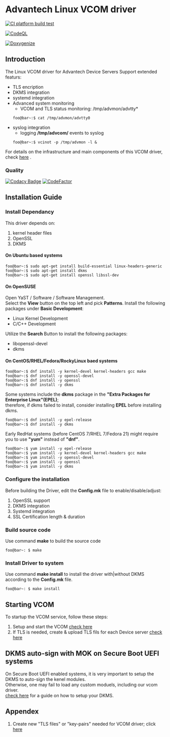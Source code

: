 # Advantech Linux VCOM driver

[![CI platform build test](https://github.com/tsaiyuyan/Advantech-VCOM-Linux-Driver/actions/workflows/platform_build.yml/badge.svg)](https://github.com/tsaiyuyan/Advantech-VCOM-Linux-Driver/actions/workflows/platform_build.yml)

[![CodeQL](https://github.com/tsaiyuyan/Advantech-VCOM-Linux-Driver/actions/workflows/codeql-analysis.yml/badge.svg)](https://github.com/tsaiyuyan/Advantech-VCOM-Linux-Driver/actions/workflows/codeql-analysis.yml)

[![Doxygenize](https://github.com/tsaiyuyan/Advantech-VCOM-Linux-Driver/actions/workflows/Doxygenize.yml/badge.svg)](https://github.com/tsaiyuyan/Advantech-VCOM-Linux-Driver/actions/workflows/Doxygenize.yml)

## Introduction
The Linux VCOM driver for Advantech Device Servers
Support extended featurs:
- TLS encription
- DKMS integration
- systemd integration
- Advanced system monitoring
  - VCOM and TLS status monitoring: /tmp/advmon/advtty*
  ```console
  foo@bar~:$ cat /tmp/advmon/advtty0
  ```
- syslog integration
  -  logging **/tmp/advcom/** events to syslog
  ```console
  foo@bar~:$ vcinot -p /tmp/advmon -l &  
  ```

For details on the infrastructure and main components of this VCOM driver, check [here](doc/components.md) .

### Quality
[![Codacy Badge](https://app.codacy.com/project/badge/Grade/66cde2a55b884e1e8a98adac7556e503)](https://www.codacy.com/gh/saurontech/Advantech-VCOM-Linux-Driver/dashboard?utm_source=github.com&amp;utm_medium=referral&amp;utm_content=saurontech/Advantech-VCOM-Linux-Driver&amp;utm_campaign=Badge_Grade)
[![CodeFactor](https://www.codefactor.io/repository/github/saurontech/advantech-vcom-linux-driver/badge/main)](https://www.codefactor.io/repository/github/saurontech/advantech-vcom-linux-driver/overview/main)
## Installation Guide
### Install Dependancy
This driver depends on:
1. kernel header files
2. OpenSSL
3. DKMS
#### On Ubuntu based systems
```console
foo@bar~:$ sudo apt-get install build-essential linux-headers-generic
foo@bar~:$ sudo apt-get install dkms
foo@bar~:$ sudo apt-get install openssl libssl-dev
```
#### On OpenSUSE
Open YaST / Software / Software Management.  
Select the **View** button on the top left and pick **Patterns**. 
Install the following packages under **Basic Development**:  
- Linux Kernel Development
-  C/C++ Development	 

Utilize the **Search** Button to install the following packages:
- libopenssl-devel
- dkms

#### On CentOS/RHEL/Fedora/RockyLinux baed systems
```console
foo@bar~:$ dnf install -y kernel-devel kernel-headers gcc make
foo@bar~:$ dnf install -y openssl-devel
foo@bar~:$ dnf install -y openssl
foo@bar~:$ dnf install -y dkms
```

Some systems include the **dkms** package in the **"Extra Packages for Enterprise Linux"(EPEL)**;  
therefore, if dkms failed to install, consider installing **EPEL** before installing dkms.  
``` console
foo@bar~:$ dnf install -y epel-release
foo@bar~:$ dnf install -y dkms
```
Early RedHat systems (before CentOS 7/RHEL 7/Fedora 21) might require you to use **"yum"** instead of **"dnf"**.
```console
foo@bar~:$ yum install -y epel-release
foo@bar~:$ yum install -y kernel-devel kernel-headers gcc make
foo@bar~:$ yum install -y openssl-devel
foo@bar~:$ yum install -y openssl
foo@bar~:$ yum install -y dkms
```

### Configure the installation
Before building the Driver, edit the **Config.mk** file to enable/disable/adjust:
1. OpenSSL support
2. DKMS integration
3. Systemd integration
4. SSL Certification length & duration

### Build source code
Use command **make** to build the source code
```console
foo@bar~: $ make
```
### Install Driver to system
Use command **make install** to install the driver with|without DKMS according to the **Config.mk** file.
```console
foo@bar~: $ make install
```

## Starting VCOM
To startup the VCOM service, follow these steps:
1. Setup and start the VCOM [check here](doc/setup_vcom.md)
2. If TLS is needed, create & upload TLS fils for each Device server [check here](doc/setup_tls_for_eki.md)

## DKMS auto-sign with MOK on Secure Boot UEFI systems
On Secure Boot UEFI enabled systems, it is very important to setup the DKMS to auto-sign the kenel modules.  
Otherwise, one may fail to load any custom moduels, including our vcom driver.  
[check here](doc/secure_boot.md) for a guide on how to setup your DKMS.

## Appendex
1. Create new "TLS files" or "key-pairs" needed for VCOM driver; click [here](doc/create_tls_files_driver.md)

